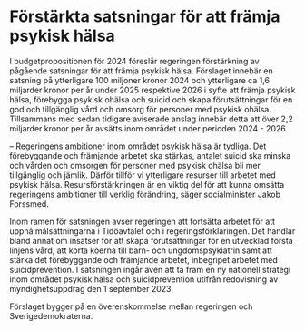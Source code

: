 # Förstärkta satsningar för att främja psykisk hälsa

I budgetpropositionen för 2024 föreslår regeringen förstärkning av pågående satsningar för att främja psykisk hälsa. Förslaget innebär en satsning på ytterligare 100 miljoner kronor 2024 och ytterligare ca 1,6 miljarder kronor per år under 2025 respektive 2026 i syfte att främja psykisk hälsa, förebygga psykisk ohälsa och suicid och skapa förutsättningar för en god och tillgänglig vård och omsorg för personer med psykisk ohälsa. Tillsammans med sedan tidigare aviserade anslag innebär detta att över 2,2 miljarder kronor per år avsätts inom området under perioden 2024 - 2026.

– Regeringens ambitioner inom området psykisk hälsa är tydliga. Det förebyggande och främjande arbetet ska stärkas, antalet suicid ska minska och vården och omsorgen för personer med psykisk ohälsa bli mer tillgänglig och jämlik. Därför tillför vi ytterligare resurser till arbetet med psykisk hälsa. Resursförstärkningen är en viktig del för att kunna omsätta regeringens ambitioner till verklig förändring, säger social­minister Jakob Forssmed.

Inom ramen för satsningen avser regeringen att fortsätta arbetet för att uppnå målsättningarna i Tidöavtalet och i regeringsförklaringen. Det handlar bland annat om insatser för att skapa förutsättningar för en utvecklad första linjens vård, att korta köerna till barn- och ungdoms­psykiatrin samt att stärka det förebyggande och främjande arbetet, inbegripet arbetet med suicidprevention. I satsningen ingår även att ta fram en ny nationell strategi inom området psykisk hälsa och suicid­prevention utifrån redovisning av myndighetsuppdrag den 1 september 2023.

Förslaget bygger på en överenskommelse mellan regeringen och Sverigedemokraterna.
